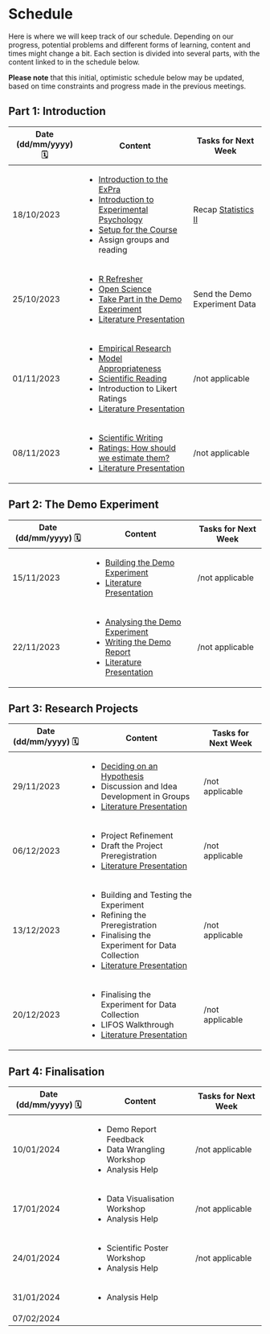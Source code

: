 # Schedule

Here is where we will keep track of our schedule. Depending on our progress, potential problems and different forms of learning, content and times might change a bit. Each section is divided into several parts, with the content linked to in the schedule below.

**Please note** that this initial, optimistic schedule below may be updated, based on time constraints and progress made in the previous meetings.  

## Part 1: Introduction

| Date (dd/mm/yyyy) 🗓         | Content | Tasks for Next Week |
|--------------|-----------|------------|
| 18/10/2023 | <ul> <li>[Introduction to the ExPra](https://jackedtaylor.github.io/expra-wise23/introduction/general_intro)</li> <li>[Introduction to Experimental Psychology](https://jackedtaylor.github.io/expra-wise23/introduction/intro_exp_psych)</li> <li>[Setup for the Course](https://jackedtaylor.github.io/expra-wise23/introduction/setup)</li> <li>Assign groups and reading</li> <ul> | Recap [Statistics II](https://pandar.netlify.app/lehre/#bsc7) |
| 25/10/2023 | <ul> <li>[R Refresher](https://jackedtaylor.github.io/expra-wise23/introduction/r_refresh)</li> <li>[Open Science](https://jackedtaylor.github.io/expra-wise23/introduction/open_science)</li> <li>[Take Part in the Demo Experiment](https://jackedtaylor.github.io/expra-wise23/introduction/demo_participate.html)</li> <li> [Literature Presentation](https://jackedtaylor.github.io/expra-wise23/general_information/reading.html) </li> </ul> | Send the Demo Experiment Data |
| 01/11/2023 | <ul> <li>[Empirical Research](https://jackedtaylor.github.io/expra-wise23/introduction/empirical_research)</li> <li>[Model Appropriateness](https://jackedtaylor.github.io/expra-wise23/introduction/model_appropriateness)</li> <li>[Scientific Reading](https://jackedtaylor.github.io/expra-wise23/introduction/scientific_reading)</li> <li>Introduction to Likert Ratings</li> <li> [Literature Presentation](https://jackedtaylor.github.io/expra-wise23/general_information/reading.html) </li> </ul> | /not applicable |
| 08/11/2023 | <ul> <li>[Scientific Writing](https://jackedtaylor.github.io/expra-wise23/introduction/scientific_reading)</li> <li>[Ratings: How should we estimate them?](https://jackedtaylor.github.io/expra-wise23/introduction/ratings)</li> <li> [Literature Presentation](https://jackedtaylor.github.io/expra-wise23/general_information/reading.html) </li> </ul> | /not applicable |

## Part 2: The Demo Experiment

| Date (dd/mm/yyyy) 🗓         | Content | Tasks for Next Week |
|--------------|-----------|------------|
| 15/11/2023 | <ul> <li>[Building the Demo Experiment](https://jackedtaylor.github.io/expra-wise23/demo/build_demo)</li> <li> [Literature Presentation](https://jackedtaylor.github.io/expra-wise23/general_information/reading.html) </li> </ul> | /not applicable |
| 22/11/2023 | <ul> <li>[Analysing the Demo Experiment](https://jackedtaylor.github.io/expra-wise23/demo/analyse_demo)</li> <li>[Writing the Demo Report](https://jackedtaylor.github.io/expra-wise23/demo/write_demo)</li> <li> [Literature Presentation](https://jackedtaylor.github.io/expra-wise23/general_information/reading.html) </li> </ul> | /not applicable |

## Part 3: Research Projects

| Date (dd/mm/yyyy) 🗓         | Content | Tasks for Next Week |
|--------------|-----------|------------|
| 29/11/2023 | <ul> <li>[Deciding on an Hypothesis](https://jackedtaylor.github.io/expra-wise23/experimentation/hypotheses)</li> <li>Discussion and Idea Development in Groups</li> <li> [Literature Presentation](https://jackedtaylor.github.io/expra-wise23/general_information/reading.html) </li> </ul> | /not applicable |
| 06/12/2023 | <ul> <li>Project Refinement</li> <li>Draft the Project Preregistration</li> <li> [Literature Presentation](https://jackedtaylor.github.io/expra-wise23/general_information/reading.html) </li> </ul> | /not applicable |
| 13/12/2023 | <ul> <li>Building and Testing the Experiment</li> <li>Refining the Preregistration</li> <li>Finalising the Experiment for Data Collection</li> <li> [Literature Presentation](https://jackedtaylor.github.io/expra-wise23/general_information/reading.html) </li> </ul> | /not applicable |
| 20/12/2023 | <ul> <li>Finalising the Experiment for Data Collection</li> <li>LIFOS Walkthrough</li> <li> [Literature Presentation](https://jackedtaylor.github.io/expra-wise23/general_information/reading.html) </li> </ul> | /not applicable |

## Part 4: Finalisation

| Date (dd/mm/yyyy) 🗓         | Content | Tasks for Next Week |
|--------------|-----------|------------|
| 10/01/2024 | <ul> <li>Demo Report Feedback</li> <li>Data Wrangling Workshop</li> <li>Analysis Help</li> </ul> | /not applicable
| 17/01/2024 | <ul> <li>Data Visualisation Workshop</li> <li>Analysis Help</li> </ul> | /not applicable
| 24/01/2024 | <ul> <li>Scientific Poster Workshop</li> <li>Analysis Help</li> </ul> | /not applicable
| 31/01/2024 | <ul> <li>Analysis Help</li> </ul>
| 07/02/2024 |
